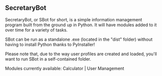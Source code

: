 ## SecretaryBot

SecretaryBot, or SBot for short, is a simple information management program built from the ground up in Python. It will have modules added to it over time for a variety of tasks.

SBot can be run as a standalone .exe (located in the "dist" folder) without having to install Python thanks to PyInstaller!

Please note that, due to the way user profiles are created and loaded, you'll want to run SBot in a self-contained folder.

Modules currently available:
Calculator | User Management
